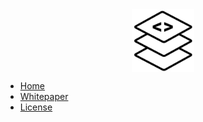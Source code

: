 <img src="_media/logo.png" alt="drawing" style="width: 100px; margin: 0 auto; display: block;" />

* [Home](/)
* [Whitepaper](whitepaper.md)
* [License](#license)